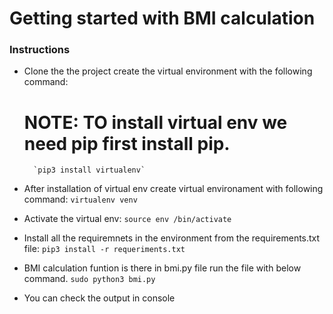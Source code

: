 # Getting started with BMI calculation

### Instructions

- Clone the the project create the virtual environment with the following command:
    # NOTE: TO install virtual env we need pip first install pip.
        `pip3 install virtualenv`


- After installation of virtual env create virtual environament with following command:
        `virtualenv venv`

- Activate the virtual env:
        `source env /bin/activate`

- Install all the requiremnets in the environment from the requirements.txt file:
        `pip3 install -r requeriments.txt`

- BMI calculation funtion is there in bmi.py file run the file with below command.
        `sudo python3 bmi.py`

- You can check the output in console